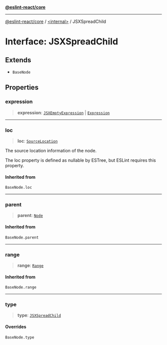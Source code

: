 [**@eslint-react/core**](../../README.md)

***

[@eslint-react/core](../../README.md) / [\<internal\>](../README.md) / JSXSpreadChild

# Interface: JSXSpreadChild

## Extends

- `BaseNode`

## Properties

### expression

> **expression**: [`JSXEmptyExpression`](JSXEmptyExpression.md) \| [`Expression`](../type-aliases/Expression.md)

***

### loc

> **loc**: [`SourceLocation`](SourceLocation.md)

The source location information of the node.

The loc property is defined as nullable by ESTree, but ESLint requires this property.

#### Inherited from

`BaseNode.loc`

***

### parent

> **parent**: [`Node`](../type-aliases/Node.md)

#### Inherited from

`BaseNode.parent`

***

### range

> **range**: [`Range`](../type-aliases/Range.md)

#### Inherited from

`BaseNode.range`

***

### type

> **type**: [`JSXSpreadChild`](../README.md#jsxspreadchild)

#### Overrides

`BaseNode.type`

